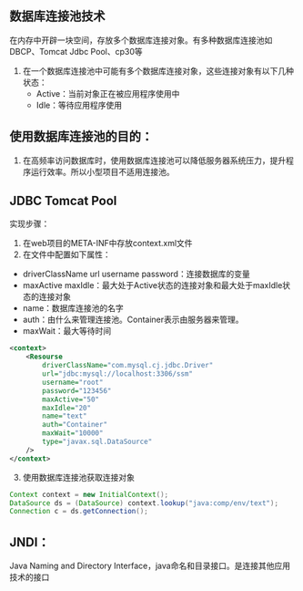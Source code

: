## 数据库连接池技术
在内存中开辟一块空间，存放多个数据库连接对象。有多种数据库连接池如DBCP、Tomcat Jdbc Pool、cp30等


1. 在一个数据库连接池中可能有多个数据库连接对象，这些连接对象有以下几种状态：
    * Active：当前对象正在被应用程序使用中
    * Idle：等待应用程序使用

## 使用数据库连接池的目的：
1. 在高频率访问数据库时，使用数据库连接池可以降低服务器系统压力，提升程序运行效率。所以小型项目不适用连接池。


## JDBC Tomcat Pool
实现步骤：
1. 在web项目的META-INF中存放context.xml文件
2. 在文件中配置如下属性：
* driverClassName url username password：连接数据库的变量
* maxActive maxIdle：最大处于Active状态的连接对象和最大处于maxIdle状态的连接对象
* name：数据库连接池的名字
* auth：由什么来管理连接池。Container表示由服务器来管理。
* maxWait：最大等待时间
```xml
<context>
    <Resourse
        driverClassName="com.mysql.cj.jdbc.Driver"
        url="jdbc:mysql://localhost:3306/ssm"
        username="root"
        password="123456"
        maxActive="50"
        maxIdle="20"
        name="text"
        auth="Container"
        maxWait="10000"
        type="javax.sql.DataSource"
    />
</context>
```
3. 使用数据库连接池获取连接对象
```java
Context context = new InitialContext();
DataSource ds = (DataSource) context.lookup("java:comp/env/text");
Connection c = ds.getConnection();
```

## JNDI：
Java Naming and Directory Interface，java命名和目录接口。是连接其他应用技术的接口
